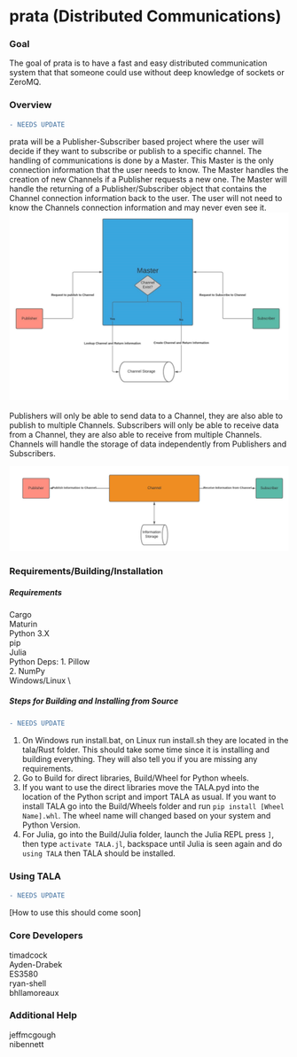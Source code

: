 
# prata (Distributed Communications)

### Goal
The goal of prata is to have a fast and easy distributed communication system that that someone could use without deep knowledge of sockets or ZeroMQ.

### Overview
```diff
- NEEDS UPDATE
```
prata will be a Publisher-Subscriber based project where the user will decide if they want to subscribe or publish to a specific channel. The handling of communications is done by a Master. This Master is the only connection information that the user needs to know. The Master handles the creation of new Channels if a Publisher requests a new one. The Master will handle the returning of a Publisher/Subscriber object that contains the Channel connection information back to the user. The user will not need to know the Channels connection information and may never even see it. ![Figure 1](Documentation/Images/flowchart1.jpg)
<br>
<br>
Publishers will only be able to send data to a Channel, they are also able to publish to multiple Channels.
Subscribers will only be able to receive data from a Channel, they are also able to receive from multiple Channels.
Channels will handle the storage of data independently from Publishers and Subscribers.

![Figure 2](Documentation/Images/flowchart2.jpg)


### Requirements/Building/Installation

##### Requirements
Cargo \
Maturin  \
Python 3.X \
pip \
Julia \
Python Deps:
    1. Pillow \
    2. NumPy \
Windows/Linux \

##### Steps for Building and Installing from Source
```diff
- NEEDS UPDATE
```
1. On Windows run install.bat, on Linux run install.sh they are located in the tala/Rust folder. This should take some time since it is installing and building everything. They will also tell you if you are missing any requirements.
2. Go to Build for direct libraries, Build/Wheel for Python wheels. <br>
3. If you want to use the direct libraries move the TALA.pyd into the location of the Python script and import TALA as usual. If you want to install TALA go into the Build/Wheels folder and run `pip install [Wheel Name].whl`. The wheel name will changed based on your system and Python Version. <br>
4. For Julia, go into the Build/Julia folder, launch the Julia REPL press `]`, then type `activate TALA.jl`, backspace until Julia is seen again and do `using TALA` then TALA should be installed.


### Using TALA
```diff
- NEEDS UPDATE
```
[How to use this should come soon]

### Core Developers
timadcock\
Ayden-Drabek\
ES3580\
ryan-shell\
bhllamoreaux

### Additional Help
jeffmcgough\
nibennett

